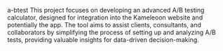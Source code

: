 a-btest
This project focuses on developing an advanced A/B testing calculator, designed for integration into the Kameleoon website and potentially the app. The tool aims to assist clients, consultants, and collaborators by simplifying the process of setting up and analyzing A/B tests, providing valuable insights for data-driven decision-making.
